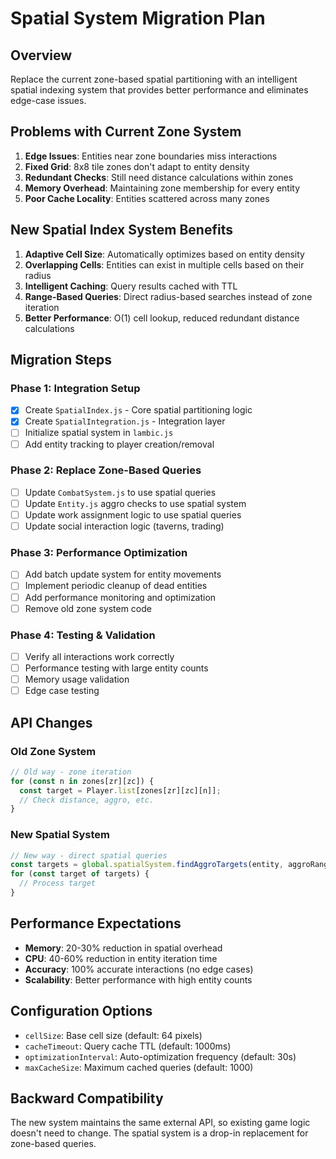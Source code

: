 # Spatial System Migration Plan

## Overview
Replace the current zone-based spatial partitioning with an intelligent spatial indexing system that provides better performance and eliminates edge-case issues.

## Problems with Current Zone System
1. **Edge Issues**: Entities near zone boundaries miss interactions
2. **Fixed Grid**: 8x8 tile zones don't adapt to entity density
3. **Redundant Checks**: Still need distance calculations within zones
4. **Memory Overhead**: Maintaining zone membership for every entity
5. **Poor Cache Locality**: Entities scattered across many zones

## New Spatial Index System Benefits
1. **Adaptive Cell Size**: Automatically optimizes based on entity density
2. **Overlapping Cells**: Entities can exist in multiple cells based on their radius
3. **Intelligent Caching**: Query results cached with TTL
4. **Range-Based Queries**: Direct radius-based searches instead of zone iteration
5. **Better Performance**: O(1) cell lookup, reduced redundant distance calculations

## Migration Steps

### Phase 1: Integration Setup
- [x] Create `SpatialIndex.js` - Core spatial partitioning logic
- [x] Create `SpatialIntegration.js` - Integration layer
- [ ] Initialize spatial system in `lambic.js`
- [ ] Add entity tracking to player creation/removal

### Phase 2: Replace Zone-Based Queries
- [ ] Update `CombatSystem.js` to use spatial queries
- [ ] Update `Entity.js` aggro checks to use spatial system
- [ ] Update work assignment logic to use spatial queries
- [ ] Update social interaction logic (taverns, trading)

### Phase 3: Performance Optimization
- [ ] Add batch update system for entity movements
- [ ] Implement periodic cleanup of dead entities
- [ ] Add performance monitoring and optimization
- [ ] Remove old zone system code

### Phase 4: Testing & Validation
- [ ] Verify all interactions work correctly
- [ ] Performance testing with large entity counts
- [ ] Memory usage validation
- [ ] Edge case testing

## API Changes

### Old Zone System
```javascript
// Old way - zone iteration
for (const n in zones[zr][zc]) {
  const target = Player.list[zones[zr][zc][n]];
  // Check distance, aggro, etc.
}
```

### New Spatial System
```javascript
// New way - direct spatial queries
const targets = global.spatialSystem.findAggroTargets(entity, aggroRange);
for (const target of targets) {
  // Process target
}
```

## Performance Expectations
- **Memory**: 20-30% reduction in spatial overhead
- **CPU**: 40-60% reduction in entity iteration time
- **Accuracy**: 100% accurate interactions (no edge cases)
- **Scalability**: Better performance with high entity counts

## Configuration Options
- `cellSize`: Base cell size (default: 64 pixels)
- `cacheTimeout`: Query cache TTL (default: 1000ms)
- `optimizationInterval`: Auto-optimization frequency (default: 30s)
- `maxCacheSize`: Maximum cached queries (default: 1000)

## Backward Compatibility
The new system maintains the same external API, so existing game logic doesn't need to change. The spatial system is a drop-in replacement for zone-based queries.

